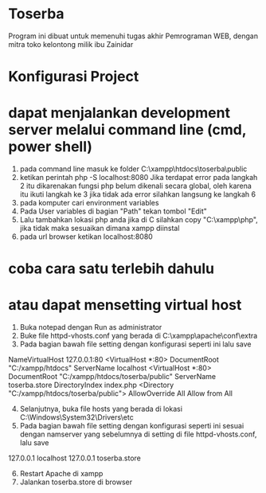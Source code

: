 # Toserba

Program ini dibuat untuk memenuhi tugas akhir Pemrograman WEB, dengan mitra toko kelontong milik ibu Zainidar

# Konfigurasi Project

# dapat menjalankan development server melalui command line (cmd, power shell)

1. pada command line masuk ke folder C:\xampp\htdocs\toserba\public
2. ketikan perintah php -S localhost:8080
Jika terdapat error pada langkah 2 itu dikarenakan fungsi php belum dikenali secara global, oleh karena itu ikuti langkah ke 3 jika tidak ada error silahkan langsung ke langkah 6
3. pada komputer cari environment variables
4. Pada User variables di bagian "Path" tekan tombol "Edit"
5. Lalu tambahkan lokasi php anda jika di C silahkan copy "C:\xampp\php", jika tidak maka sesuaikan dimana xampp diinstal
6. pada url browser ketikan localhost:8080

# coba cara satu terlebih dahulu
# atau dapat mensetting virtual host 

1. Buka notepad dengan Run as administrator
2. Buke file httpd-vhosts.conf yang berada di C:\xampp\apache\conf\extra
3. Pada bagian bawah file setting dengan konfigurasi seperti ini lalu save

NameVirtualHost 127.0.0.1:80
<VirtualHost *:80>
    DocumentRoot "C:/xampp/htdocs"
    ServerName localhost
</VirtualHost>
<VirtualHost *:80>
   	DocumentRoot "C:/xampp/htdocs/toserba/public"
   	ServerName toserba.store
	DirectoryIndex index.php
	<Directory "C:/xampp/htdocs/toserba/public">
		AllowOverride All
		Allow from All
	</Directory>
</VirtualHost>

4. Selanjutnya, buka file hosts yang berada di lokasi C:\Windows\System32\Drivers\etc
5. Pada bagian bawah file setting dengan konfigurasi seperti ini sesuai dengan namserver yang sebelumnya di setting di file httpd-vhosts.conf, lalu save

127.0.0.1 localhost
127.0.0.1 toserba.store

6. Restart Apache di xampp
7. Jalankan toserba.store di browser


